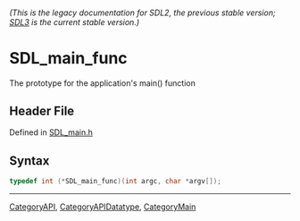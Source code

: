 ###### (This is the legacy documentation for SDL2, the previous stable version; [SDL3](https://wiki.libsdl.org/SDL3/) is the current stable version.)
# SDL_main_func

The prototype for the application's main() function

## Header File

Defined in [SDL_main.h](https://github.com/libsdl-org/SDL/blob/SDL2/include/SDL_main.h)

## Syntax

```c
typedef int (*SDL_main_func)(int argc, char *argv[]);
```

----
[CategoryAPI](CategoryAPI), [CategoryAPIDatatype](CategoryAPIDatatype), [CategoryMain](CategoryMain)

